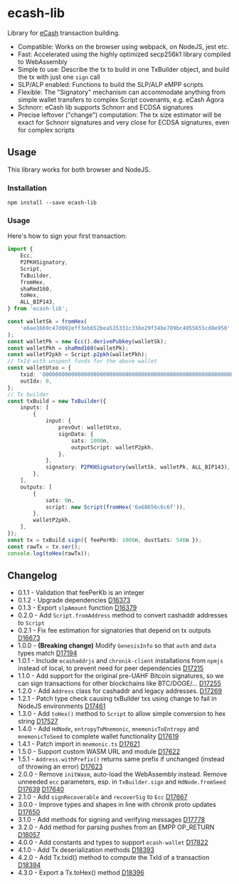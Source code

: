 # ecash-lib

Library for [eCash](https://e.cash) transaction building.

-   Compatible: Works on the browser using webpack, on NodeJS, jest etc.
-   Fast: Accelerated using the highly optimized secp256k1 library compiled to WebAssembly
-   Simple to use: Describe the tx to build in one TxBuilder object, and build the tx with just one `sign` call
-   SLP/ALP enabled: Functions to build the SLP/ALP eMPP scripts
-   Flexible: The "Signatory" mechanism can accommodate anything from simple wallet transfers to complex Script covenants, e.g. eCash Agora
-   Schnorr: eCash lib supports Schnorr and ECDSA signatures
-   Precise leftover ("change") computation: The tx size estimator will be exact for Schnorr signatures and very close for ECDSA signatures, even for complex scripts

## Usage

This library works for both browser and NodeJS.

### Installation

`npm install --save ecash-lib`

### Usage

Here's how to sign your first transaction:

```ts
import {
    Ecc,
    P2PKHSignatory,
    Script,
    TxBuilder,
    fromHex,
    shaRmd160,
    toHex,
    ALL_BIP143,
} from 'ecash-lib';

const walletSk = fromHex(
    'e6ae1669c47d092eff3eb652bea535331c338e29f34be709bc4055655cd0e950',
);
const walletPk = new Ecc().derivePubkey(walletSk);
const walletPkh = shaRmd160(walletPk);
const walletP2pkh = Script.p2pkh(walletPkh);
// TxId with unspent funds for the above wallet
const walletUtxo = {
    txid: '0000000000000000000000000000000000000000000000000000000000000000',
    outIdx: 0,
};
// Tx builder
const txBuild = new TxBuilder({
    inputs: [
        {
            input: {
                prevOut: walletUtxo,
                signData: {
                    sats: 1000n,
                    outputScript: walletP2pkh,
                },
            },
            signatory: P2PKHSignatory(walletSk, walletPk, ALL_BIP143),
        },
    ],
    outputs: [
        {
            sats: 0n,
            script: new Script(fromHex('6a68656c6c6f')),
        },
        walletP2pkh,
    ],
});
const tx = txBuild.sign({ feePerKb: 1000n, dustSats: 546n });
const rawTx = tx.ser();
console.log(toHex(rawTx));
```

## Changelog

-   0.1.1 - Validation that feePerKb is an integer
-   0.1.2 - Upgrade dependencies [D16373](https://reviews.bitcoinabc.org/D16373)
-   0.1.3 - Export `slpAmount` function [D16379](https://reviews.bitcoinabc.org/D16379)
-   0.2.0 - Add `Script.fromAddress` method to convert cashaddr addresses to `Script`
-   0.2.1 - Fix fee estimation for signatories that depend on tx outputs [D16673](https://reviews.bitcoinabc.org/D16673)
-   1.0.0 - **(Breaking change)** Modify `GenesisInfo` so that `auth` and `data` types match [D17194](https://reviews.bitcoinabc.org/D17194)
-   1.0.1 - Include `ecashaddrjs` and `chronik-client` installations from `npmjs` instead of local, to prevent need for peer dependencies [D17215](https://reviews.bitcoinabc.org/D17215)
-   1.1.0 - Add support for the original pre-UAHF Bitcoin signatures, so we can sign transactions for other blockchains like BTC/DOGE/... [D17255](https://reviews.bitcoinabc.org/D17255)
-   1.2.0 - Add `Address` class for cashaddr and legacy addresses. [D17269](https://reviews.bitcoinabc.org/D17269)
-   1.2.1 - Patch type check causing txBuilder txs using change to fail in NodeJS environments [D17461](https://reviews.bitcoinabc.org/D17461)
-   1.3.0 - Add `toHex()` method to `Script` to allow simple conversion to hex string [D17527](https://reviews.bitcoinabc.org/D17527)
-   1.4.0 - Add `HdNode`, `entropyToMnemonic`, `mnemonicToEntropy` and `mnemonicToSeed` to complete wallet functionality [D17619](https://reviews.bitcoinabc.org/D17619)
-   1.4.1 - Patch import in `mnemonic.ts` [D17621](https://reviews.bitcoinabc.org/D17621)
-   1.5.0 - Support custom WASM URL and module [D17622](https://reviews.bitcoinabc.org/D17622)
-   1.5.1 - `Address.withPrefix()` returns same prefix if unchanged (instead of throwing an error) [D17623](https://reviews.bitcoinabc.org/D17623)
-   2.0.0 - Remove `initWasm`, auto-load the WebAssembly instead. Remove unneeded `ecc` parameters, esp. in `TxBuilder.sign` and `HdNode.fromSeed` [D17639](https://reviews.bitcoinabc.org/D17639) [D17640](https://reviews.bitcoinabc.org/D17640)
-   2.1.0 - Add `signRecoverable` and `recoverSig` to `Ecc` [D17667](https://reviews.bitcoinabc.org/D17667)
-   3.0.0 - Improve types and shapes in line with chronik proto updates [D17650](https://reviews.bitcoinabc.org/D17650)
-   3.1.0 - Add methods for signing and verifying messages [D17778](https://reviews.bitcoinabc.org/D17778)
-   3.2.0 - Add method for parsing pushes from an EMPP OP_RETURN [D18057](https://reviews.bitcoinabc.org/D18057)
-   4.0.0 - Add constants and types to support `ecash-wallet` [D17822](https://reviews.bitcoinabc.org/D17822)
-   4.1.0 - Add Tx deserialization methods [D18393](https://reviews.bitcoinabc.org/D18393)
-   4.2.0 - Add Tx.txid() method to compute the TxId of a transaction [D18394](https://reviews.bitcoinabc.org/D18394)
-   4.3.0 - Export a Tx.toHex() method [D18396](https://reviews.bitcoinabc.org/D18396)
